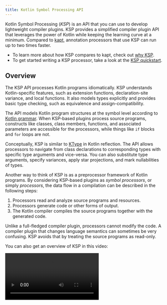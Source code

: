 ```yaml
---
title: Kotlin Symbol Processing API
---
```



Kotlin Symbol Processing (_KSP_) is an API that you can use to develop lightweight compiler plugins.
KSP provides a simplified compiler plugin API that leverages the power of Kotlin while keeping the learning curve at
a minimum. Compared to [kapt](kapt.md), annotation processors that use KSP can run up to two times faster.

* To learn more about how KSP compares to kapt, check out [why KSP](ksp-why-ksp.md).
* To get started writing a KSP processor, take a look at the [KSP quickstart](ksp-quickstart.md).

## Overview

The KSP API processes Kotlin programs idiomatically. KSP understands Kotlin-specific features, such as extension functions,
declaration-site variance, and local functions. It also models types explicitly and provides basic type checking,
such as equivalence and assign-compatibility.

The API models Kotlin program structures at the symbol level according to [Kotlin grammar](https://kotlinlang.org/docs/reference/grammar.html).
When KSP-based plugins process source programs, constructs like classes, class members, functions, and associated parameters are accessible for the
processors, while things like `if` blocks and `for` loops are not.

Conceptually, KSP is similar to [KType](https://kotlinlang.org/api/latest/jvm/stdlib/kotlin.reflect/-k-type/) in Kotlin reflection.
The API allows processors to navigate from class declarations to corresponding types with specific type arguments and vice-versa.
You can also substitute type arguments, specify variances, apply star projections, and mark nullabilities of types.

Another way to think of KSP is as a preprocessor framework of Kotlin programs. By considering KSP-based plugins as
_symbol processors_, or simply _processors_, the data flow in a compilation can be described in the following steps:

1. Processors read and analyze source programs and resources.
2. Processors generate code or other forms of output.
3. The Kotlin compiler compiles the source programs together with the generated code.

Unlike a full-fledged compiler plugin, processors cannot modify the code.
A compiler plugin that changes language semantics can sometimes be very confusing.
KSP avoids that by treating the source programs as read-only.

You can also get an overview of KSP in this video:

<video src="/img/https://www.youtube.com/v/bv-VyGM3HCY" title="Kotlin Symbol Processing (KSP)"/>


## How KSP looks at source files

Most processors navigate through the various program structures of the input source code.
Before diving into usage of the API, let's see at how a file might look from KSP's point of view:

```text
KSFile
  packageName: KSName
  fileName: String
  annotations: List<KSAnnotation>  (File annotations)
  declarations: List<KSDeclaration>
    KSClassDeclaration // class, interface, object
      simpleName: KSName
      qualifiedName: KSName
      containingFile: String
      typeParameters: KSTypeParameter
      parentDeclaration: KSDeclaration
      classKind: ClassKind
      primaryConstructor: KSFunctionDeclaration
      superTypes: List<KSTypeReference>
      // contains inner classes, member functions, properties, etc.
      declarations: List<KSDeclaration>
    KSFunctionDeclaration // top level function
      simpleName: KSName
      qualifiedName: KSName
      containingFile: String
      typeParameters: KSTypeParameter
      parentDeclaration: KSDeclaration
      functionKind: FunctionKind
      extensionReceiver: KSTypeReference?
      returnType: KSTypeReference
      parameters: List<KSValueParameter>
      // contains local classes, local functions, local variables, etc.
      declarations: List<KSDeclaration>
    KSPropertyDeclaration // global variable
      simpleName: KSName
      qualifiedName: KSName
      containingFile: String
      typeParameters: KSTypeParameter
      parentDeclaration: KSDeclaration
      extensionReceiver: KSTypeReference?
      type: KSTypeReference
      getter: KSPropertyGetter
        returnType: KSTypeReference
      setter: KSPropertySetter
        parameter: KSValueParameter
```

This view lists common things that are declared in the file: classes, functions, properties, and so on.

## SymbolProcessorProvider: the entry point

KSP expects an implementation of the `SymbolProcessorProvider` interface to instantiate `SymbolProcessor`:

```kotlin
interface SymbolProcessorProvider {
    fun create(environment: SymbolProcessorEnvironment): SymbolProcessor
}
```

While `SymbolProcessor` is defined as:

```kotlin
interface SymbolProcessor {
    fun process(resolver: Resolver): List<KSAnnotated> // Let's focus on this
    fun finish() {}
    fun onError() {}
}
```

A `Resolver` provides `SymbolProcessor` with access to compiler details such as symbols.
A processor that finds all top-level functions and non-local functions in top-level classes might look something like
the following:

```kotlin
class HelloFunctionFinderProcessor : SymbolProcessor() {
    // ...
    val functions = mutableListOf<KSClassDeclaration>()
    val visitor = FindFunctionsVisitor()

    override fun process(resolver: Resolver) {
        resolver.getAllFiles().forEach { it.accept(visitor, Unit) }
    }

    inner class FindFunctionsVisitor : KSVisitorVoid() {
        override fun visitClassDeclaration(classDeclaration: KSClassDeclaration, data: Unit) {
            classDeclaration.getDeclaredFunctions().forEach { it.accept(this, Unit) }
        }

        override fun visitFunctionDeclaration(function: KSFunctionDeclaration, data: Unit) {
            functions.add(function)
        }

        override fun visitFile(file: KSFile, data: Unit) {
            file.declarations.forEach { it.accept(this, Unit) }
        }
    }
    // ...
    
    class Provider : SymbolProcessorProvider {
        override fun create(environment: SymbolProcessorEnvironment): SymbolProcessor = TODO()
    }
}
```

## Resources

* [Quickstart](ksp-quickstart.md)
* [Why use KSP?](ksp-why-ksp.md)
* [Examples](ksp-examples.md)
* [How KSP models Kotlin code](ksp-additional-details.md)
* [Reference for Java annotation processor authors](ksp-reference.md)
* [Incremental processing notes](ksp-incremental.md)
* [Multiple round processing notes](ksp-multi-round.md)
* [KSP on multiplatform projects](ksp-multiplatform.md)
* [Running KSP from command line](ksp-command-line.md)
* [FAQ](ksp-faq.md)

## Supported libraries

The table includes a list of popular libraries on Android and their various stages of support for KSP:

| Library          | Status                                                                                            |
|------------------|---------------------------------------------------------------------------------------------------|
| Room             | [Officially supported](https://developer.android.com/jetpack/androidx/releases/room#2.3.0-beta02) |
| Moshi            | [Officially supported](https://github.com/square/moshi/)                                          |
| RxHttp           | [Officially supported](https://github.com/liujingxing/rxhttp)                                     |
| Kotshi           | [Officially supported](https://github.com/ansman/kotshi)                                          |
| Lyricist         | [Officially supported](https://github.com/adrielcafe/lyricist)                                    |
| Lich SavedState  | [Officially supported](https://github.com/line/lich/tree/master/savedstate)                       |
| gRPC Dekorator   | [Officially supported](https://github.com/mottljan/grpc-dekorator)                                |
| EasyAdapter      | [Officially supported](https://github.com/AmrDeveloper/EasyAdapter)                               |
| Koin Annotations | [Officially supported](https://github.com/InsertKoinIO/koin-annotations)                          |
| Glide            | [Officially supported](https://github.com/bumptech/glide)                                         | 
| Micronaut        | [Officially supported](https://micronaut.io/2023/07/14/micronaut-framework-4-0-0-released/)       |
| Epoxy            | [Officially supported](https://github.com/airbnb/epoxy)                                           |
| Paris            | [Officially supported](https://github.com/airbnb/paris)                                           |
| Auto Dagger      | [Officially supported](https://github.com/ansman/auto-dagger)                                     |
| SealedX          | [Officially supported](https://github.com/skydoves/sealedx)                                       |
| Ktorfit          | [Officially supported](https://github.com/Foso/Ktorfit)                                           |
| Mockative        | [Officially supported](https://github.com/mockative/mockative)                                    |
| DeeplinkDispatch | [Supported via airbnb/DeepLinkDispatch#323](https://github.com/airbnb/DeepLinkDispatch/pull/323)  |
| Dagger           | [Alpha](https://dagger.dev/dev-guide/ksp)                                                         |
| Motif            | [Alpha](https://github.com/uber/motif)                                                            |
| Hilt             | [In progress](https://dagger.dev/dev-guide/ksp)                                                   |
| Auto Factory     | [Not yet supported](https://github.com/google/auto/issues/982)                                    |